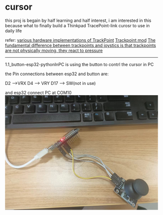 # cursor

this proj is begain by half learning and half interest, i am interested in this because what to finally build a Thinkpad TracePoint-link curosr to use in daily life

refer:
[various hardware implementations of TrackPoint](https://deskthority.net/wiki/TrackPoint_Hardware)
[Trackpoint mod](https://www.keebtalk.com/t/trackpoint-mod/14368)
[The fundamental difference between trackpoints and joystics is that trackpoints are not physically moving, they react to pressure](https://github.com/joric/jorne/wiki/Trackpoint)



---

1.1_button-esp32-pythonInPC is using the button to contrl the cursor in PC

the Pin connections between esp32 and button are:

D2 -->VRX
D4 --> VRY
D17 --> SW(not in use)

and esp32 connect PC at COM10
![alt text](./img/346b30169b3f568504811cadf3949b5.jpg)

